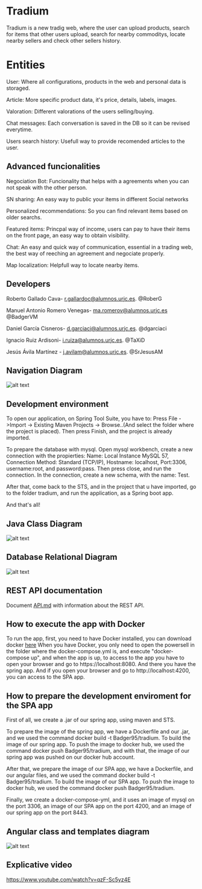 # Tradium

Tradium is a new tradig web, where the user can upload products, search for items that other users upload, search for nearby commoditys, locate nearby sellers and check other sellers history.


# Entities
User: Where all configurations, products in the web and personal data is storaged.

Article:  More specific product data, it's price, details, labels, images.

Valoration: Different valorations of the users selling/buying.

Chat messages: Each conversation is saved in the DB so it can be revised everytime.

Users search history: Usefull way to provide recomended articles to the user.

## Advanced funcionalities
Negociation Bot: Funcionality that helps with a agreements when you can not speak with the other person.

SN sharing: An easy way to public your items in different Social networks

Personalized recommendations: So you can find relevant items based on older searchs.

Featured items: Princpal way of income, users can pay to have their items on the front page, an easy way to obtain visibility.

Chat: An easy and quick way of communication, essential in a trading web, the best way of reeching an agreement and negociate properly.

Map localization: Helpfull way to locate nearby items.

## Developers
Roberto Gallado Cava- r.gallardoc@alumnos.urjc.es. @RoberG

Manuel Antonio Romero Venegas- ma.romerov@alumnos.urjc.es @BadgerVM

Daniel García Cisneros- d.garciaci@alumnos.urjc.es. @dgarciaci

Ignacio Ruiz Ardisoni- i.ruiza@alumnos.urjc.es. @TaXiD

Jesús Ávila Martínez - j.avilam@alumnos.urjc.es. @SrJesusAM

## Navigation Diagram

![alt text](https://github.com/RoberG/Tradium/blob/master/THEDIAGRAM.PNG)

## Development environment
To open our application, on Spring Tool Suite, you have to: 
Press File ->Import -> Existing Maven Projects -> Browse..(And select the folder where the project is placed).
Then press Finish, and the project is already imported.

To prepare the database with mysql. Open mysql workbench, create a new connection with the propierties:
Name: Local Instance MySQL 57, Connection Method: Standard (TCP/IP), Hostname: localhost, Port:3306, username:root, and password:pass.
Then press close, and run the connection.
In the connection, create a new schema, with the name: Test.

After that, come back to the STS, and in the project that u have imported, go to the folder tradium, and run the application, as a 
Spring boot app. 

And that's all!

## Java Class Diagram
![alt text](https://github.com/RoberG/Tradium/blob/master/classDiagram2.png)

## Database Relational Diagram

![alt text](https://github.com/RoberG/Tradium/blob/master/relational.png)

## REST API documentation

Document [API.md](https://github.com/RoberG/Tradium/master/API.md) with information about the REST API.

## How to execute the app with Docker

To run the app, first, you need to have Docker installed, you can download docker [here](https://docs.docker.com/install/#supported-platforms)
When you have Docker, you only need to open the powersell in the folder where the docker-compose.yml is, and execute "docker-compose up", and when the app is up, to access to the app you have to open your browser and go to https://localhost:8080.
And there you have the spring app.
And if you open your browser and go to http://localhost:4200, you can access to the SPA app.

## How to prepare the development enviroment for the SPA app

First of all, we create a .jar of our spring app, using maven and STS.

To prepare the image of the spring app, we have a Dockerfile and our .jar, and we used the command docker build -t Badger95/tradium. To build the image of our spring app.
To push the image to docker hub, we used the command docker push Badger95/tradium, and with that, the image of our spring app was pushed on our docker hub account. 

After that, we prepare the image of our SPA app, we have a Dockerfile, and our angular files, and we used the command docker build -t Badger95/tradium. To build the image of our SPA app.
To push the image to docker hub, we used the command docker push Badger95/tradium.

Finally, we create a docker-compose-yml, and it uses an image of mysql on the port 3306, an image of our SPA app on the port 4200, and an image of our spring app on the port 8443.


## Angular class and templates diagram 

![alt text](https://raw.githubusercontent.com/RoberG/Tradium/master/AngularDiagram.JPG)

## Explicative video

https://www.youtube.com/watch?v=qzF-Sc5yz4E
